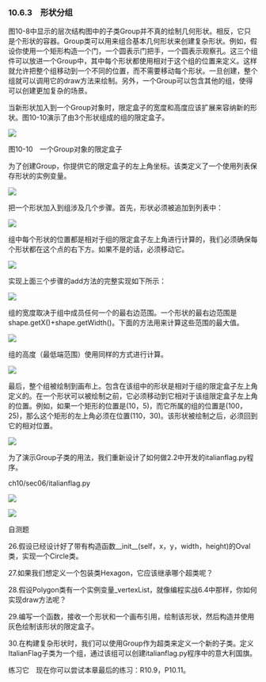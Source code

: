    

### 10.6.3　形状分组

图10-8中显示的层次结构图中的子类Group并不真的绘制几何形状。相反，它只是个形状的容器。Group类可以用来组合基本几何形状来创建复杂形状。例如，假设你使用一个矩形构造一个门，一个圆表示门把手，一个圆表示观察孔。这三个组件可以放进一个Group中，其中每个形状都使用相对于这个组的位置来定义。这样就允许把整个组移动到一个不同的位置，而不需要移动每个形状。一旦创建，整个组就可以调用它的draw方法来绘制。另外，一个Group可以包含其他的组，使得可以创建更加复杂的场景。

当新形状加入到一个Group对象时，限定盒子的宽度和高度应该扩展来容纳新的形状。图10-10演示了由3个形状组成的组的限定盒子。

![](0-Assets/Epubook/程序员编程语言经典合集（计算机科学丛书5册套装），javapython编程语言含经典教材龙书《编译原理》%20(Bruce%20Eckel%20%20Alfred%20V.%20Aho%20%20Monica%20S.%20Lam%20etc.)%20(Z-Library)/images/image07565.jpeg)

图10-10　一个Group对象的限定盒子  

为了创建Group，你提供它的限定盒子的左上角坐标。该类定义了一个使用列表保存形状的实例变量。

![](0-Assets/Epubook/程序员编程语言经典合集（计算机科学丛书5册套装），javapython编程语言含经典教材龙书《编译原理》%20(Bruce%20Eckel%20%20Alfred%20V.%20Aho%20%20Monica%20S.%20Lam%20etc.)%20(Z-Library)/images/image07566.jpeg)

把一个形状加入到组涉及几个步骤。首先，形状必须被追加到列表中：

![](0-Assets/Epubook/程序员编程语言经典合集（计算机科学丛书5册套装），javapython编程语言含经典教材龙书《编译原理》%20(Bruce%20Eckel%20%20Alfred%20V.%20Aho%20%20Monica%20S.%20Lam%20etc.)%20(Z-Library)/images/image07567.jpeg)

组中每个形状的位置都是相对于组的限定盒子左上角进行计算的，我们必须确保每个形状都在这个点的右下方。如果不是的话，必须移动它。

![](0-Assets/Epubook/程序员编程语言经典合集（计算机科学丛书5册套装），javapython编程语言含经典教材龙书《编译原理》%20(Bruce%20Eckel%20%20Alfred%20V.%20Aho%20%20Monica%20S.%20Lam%20etc.)%20(Z-Library)/images/image07568.jpeg)

实现上面三个步骤的add方法的完整实现如下所示：

![](0-Assets/Epubook/程序员编程语言经典合集（计算机科学丛书5册套装），javapython编程语言含经典教材龙书《编译原理》%20(Bruce%20Eckel%20%20Alfred%20V.%20Aho%20%20Monica%20S.%20Lam%20etc.)%20(Z-Library)/images/image07569.jpeg)

组的宽度取决于组中成员任何一个的最右边范围。一个形状的最右边范围是shape.getX()+shape.getWidth()。下面的方法用来计算这些范围的最大值。

![](../Images/image07570.gif)

组的高度（最低端范围）使用同样的方式进行计算。

![](../Images/image07571.gif)

最后，整个组被绘制到画布上。包含在该组中的形状是相对于组的限定盒子左上角定义的。在一个形状可以被绘制之前，它必须移动到它相对于该组限定盒子左上角的位置。例如，如果一个矩形的位置是(10，5)，而它所属的组的位置是(100，25)，那么这个矩形的左上角必须在位置(110，30)。该形状被绘制之后，必须回到它的相对位置。

![](0-Assets/Epubook/程序员编程语言经典合集（计算机科学丛书5册套装），javapython编程语言含经典教材龙书《编译原理》%20(Bruce%20Eckel%20%20Alfred%20V.%20Aho%20%20Monica%20S.%20Lam%20etc.)%20(Z-Library)/images/image07572.jpeg)

为了演示Group子类的用法，我们重新设计了如何做2.2中开发的italianflag.py程序。

ch10/sec06/italianflag.py

![](0-Assets/Epubook/程序员编程语言经典合集（计算机科学丛书5册套装），javapython编程语言含经典教材龙书《编译原理》%20(Bruce%20Eckel%20%20Alfred%20V.%20Aho%20%20Monica%20S.%20Lam%20etc.)%20(Z-Library)/images/image07573.jpeg)

![](0-Assets/Epubook/程序员编程语言经典合集（计算机科学丛书5册套装），javapython编程语言含经典教材龙书《编译原理》%20(Bruce%20Eckel%20%20Alfred%20V.%20Aho%20%20Monica%20S.%20Lam%20etc.)%20(Z-Library)/images/image07574.jpeg)

自测题

26.假设已经设计好了带有构造函数__init__(self，x，y，width，height)的Oval类，实现一个Circle类。

27.如果我们想定义一个包装类Hexagon，它应该继承哪个超类呢？

28.假设Polygon类有一个实例变量_vertexList，就像编程实战6.4中那样，你如何实现draw方法呢？

29.编写一个函数，接收一个形状和一个画布引用，绘制该形状，然后构造并使用灰色绘制该形状的限定盒子。

30.在构建复杂形状时，我们可以使用Group作为超类来定义一个新的子类。定义ItalianFlag子类为一个组，通过该组可以创建italianflag.py程序中的意大利国旗。

练习它　现在你可以尝试本章最后的练习：R10.9，P10.11。